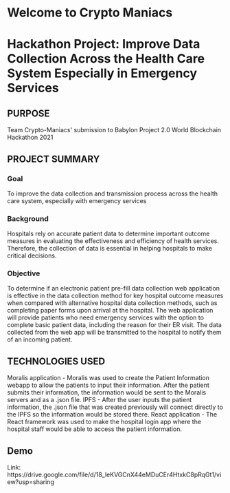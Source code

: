 # Welcome to Crypto Maniacs
# Hackathon Project: Improve Data Collection Across the Health Care System Especially in Emergency Services

<h2>PURPOSE</h2>

Team Crypto-Maniacs' submission to Babylon Project 2.0 World Blockchain Hackathon 2021

<h2>PROJECT SUMMARY</h2>

<h3>Goal</h3>
To improve the data collection and transmission process across the health care system, especially with emergency services

<h3>Background</h3>
Hospitals rely on accurate patient data to determine important outcome measures in evaluating the effectiveness and efficiency of health services. Therefore, the collection of data is essential in helping hospitals to make critical decisions. 

<h3>Objective</h3>
To determine if an electronic patient pre-fill data collection web application is effective in the data collection method for key hospital outcome measures when compared with alternative hospital data collection methods, such as completing paper forms upon arrival at the hospital. The web application will provide patients who need emergency services with the option to complete basic patient data, including the reason for their ER visit. The data collected from the web app will be transmitted to the hospital to notify them of an incoming patient. 

<h2>TECHNOLOGIES USED</h2>
Moralis application - Moralis was used to create the Patient Information webapp to allow the patients to input their information. After the patient submits their information, the information would be sent to the Moralis servers and as a .json file. 
IPFS - After the user inputs the patient information, the .json file that was created previously will connect directly to the IPFS so the information would be stored there. 
React application - 
The React framework was used to make the hospital login app where the hospital staff would be able to access the patient information.  

<h2> Demo </h2>
Link: https://drive.google.com/file/d/18_leKVGCnX44eMDuCEr4HtxkC8pRqGt1/view?usp=sharing



